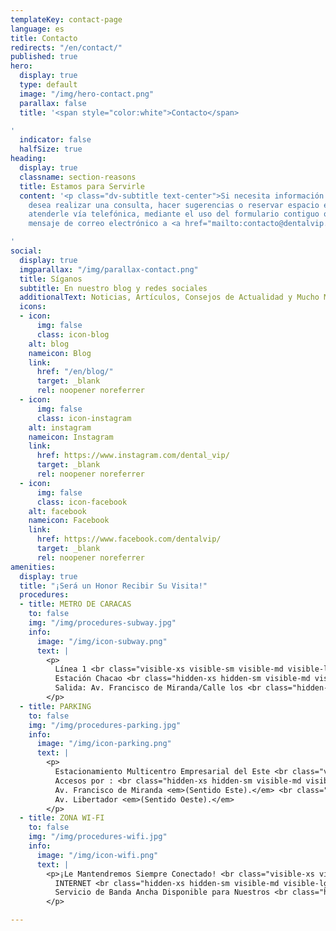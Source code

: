 ```yaml
---
templateKey: contact-page
language: es
title: Contacto
redirects: "/en/contact/"
published: true
hero:
  display: true
  type: default
  image: "/img/hero-contact.png"
  parallax: false
  title: '<span style="color:white">Contacto</span>

'
  indicator: false
  halfSize: true
heading:
  display: true
  classname: section-reasons
  title: Estamos para Servirle
  content: '<p class="dv-subtitle text-center">Si necesita información adicional,
    desea realizar una consulta, hacer sugerencias o reservar espacio en agenda; podemos
    atenderle vía telefónica, mediante el uso del formulario contiguo o enviando un
    mensaje de correo electrónico a <a href="mailto:contacto@dentalvip.com.ve" style="color:#91c508">contacto@dentalvip.com.ve</a></p>

'
social:
  display: true
  imgparallax: "/img/parallax-contact.png"
  title: Síganos
  subtitle: En nuestro blog y redes sociales
  additionalText: Noticias, Artículos, Consejos de Actualidad y Mucho Más...
  icons:
  - icon:
      img: false
      class: icon-blog
    alt: blog
    nameicon: Blog
    link:
      href: "/en/blog/"
      target: _blank
      rel: noopener noreferrer
  - icon:
      img: false
      class: icon-instagram
    alt: instagram
    nameicon: Instagram
    link:
      href: https://www.instagram.com/dental_vip/
      target: _blank
      rel: noopener noreferrer
  - icon:
      img: false
      class: icon-facebook
    alt: facebook
    nameicon: Facebook
    link:
      href: https://www.facebook.com/dentalvip/
      target: _blank
      rel: noopener noreferrer
amenities:
  display: true
  title: "¡Será un Honor Recibir Su Visita!"
  procedures:
  - title: METRO DE CARACAS
    to: false
    img: "/img/procedures-subway.jpg"
    info:
      image: "/img/icon-subway.png"
      text: |
        <p>
          Línea 1 <br class="visible-xs visible-sm visible-md visible-lg">
          Estación Chacao <br class="hidden-xs hidden-sm visible-md visible-lg">
          Salida: Av. Francisco de Miranda/Calle los <br class="hidden-xs hidden-sm visible-md visible-lg">Maristas.
        </p>
  - title: PARKING
    to: false
    img: "/img/procedures-parking.jpg"
    info:
      image: "/img/icon-parking.png"
      text: |
        <p>
          Estacionamiento Multicentro Empresarial del Este <br class="visible-xs visible-sm visible-md visible-lg">
          Accesos por : <br class="hidden-xs hidden-sm visible-md visible-lg">
          Av. Francisco de Miranda <em>(Sentido Este).</em> <br class="hidden-xs hidden-sm visible-md visible-lg">
          Av. Libertador <em>(Sentido Oeste).</em>
        </p>
  - title: ZONA WI-FI
    to: false
    img: "/img/procedures-wifi.jpg"
    info:
      image: "/img/icon-wifi.png"
      text: |
        <p>¡Le Mantendremos Siempre Conectado! <br class="visible-xs visible-sm visible-md visible-lg">
          INTERNET <br class="hidden-xs hidden-sm visible-md visible-lg">
          Servicio de Banda Ancha Disponible para Nuestros <br class="hidden-xs hidden-sm visible-md visible-lg"> Distinguidos Visitantes.
        </p>

---
```

